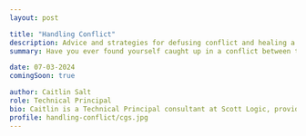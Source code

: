```yaml
---
layout: post

title: "Handling Conflict"
description: Advice and strategies for defusing conflict and healing a fractured team
summary: Have you ever found yourself caught up in a conflict between two co-workers or two teams? This guide will provide some helpful tips on how to handle troublesome situations and ways to progress through conflicts.

date: 07-03-2024
comingSoon: true

author: Caitlin Salt
role: Technical Principal
bio: Caitlin is a Technical Principal consultant at Scott Logic, providing full-stack software development expertise to a wide range of industries and clients. She has been fascinated by technology from the Iron Age to the Software Age right from touching her first 8-bit computer as a child.
profile: handling-conflict/cgs.jpg
---
```

